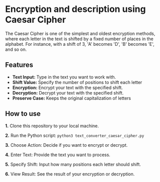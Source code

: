 
# Encryption and description using Caesar Cipher

The Caesar Cipher is one of the simplest and oldest encryption methods, where each letter in the text is shifted by a fixed number of places in the alphabet. For instance, with a shift of 3, 'A' becomes 'D', 'B' becomes 'E', and so on.


## Features

- **Text Input:** Type in the text you want to work with.
- **Shift Value:** Specify the number of positions to shift each letter
- **Encryption:** Encrypt your text with the specified shift.
- **Decryption:** Decrypt your text with the specified shift.
- **Preserve Case:** Keeps the original capitalization of letters



## How to use

**1.** Clone this repository to your local machine.

**2.** Run the Python script:
       ```
       python3 text_converter_caesar_cipher.py
       ```

**3.** Choose Action: Decide if you want to encrypt or decrypt.

**4.** Enter Text: Provide the text you want to process.

**5.** Specify Shift: Input how many positions each letter should shift.

**6.** View Result: See the result of your encryption or decryption.
